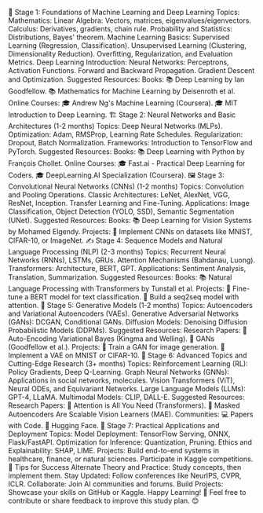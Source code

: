 🧠 Stage 1: Foundations of Machine Learning and Deep Learning
Topics:
Mathematics:
Linear Algebra: Vectors, matrices, eigenvalues/eigenvectors.
Calculus: Derivatives, gradients, chain rule.
Probability and Statistics: Distributions, Bayes' theorem.
Machine Learning Basics:
Supervised Learning (Regression, Classification).
Unsupervised Learning (Clustering, Dimensionality Reduction).
Overfitting, Regularization, and Evaluation Metrics.
Deep Learning Introduction:
Neural Networks: Perceptrons, Activation Functions.
Forward and Backward Propagation.
Gradient Descent and Optimization.
Suggested Resources:
Books:
📚 Deep Learning by Ian Goodfellow.
📚 Mathematics for Machine Learning by Deisenroth et al.
Online Courses:
🎓 Andrew Ng's Machine Learning (Coursera).
🎓 MIT Introduction to Deep Learning.
🏗️ Stage 2: Neural Networks and Basic Architectures (1-2 months)
Topics:
Deep Neural Networks (MLPs).
Optimization: Adam, RMSProp, Learning Rate Schedules.
Regularization: Dropout, Batch Normalization.
Frameworks: Introduction to TensorFlow and PyTorch.
Suggested Resources:
Books:
📚 Deep Learning with Python by François Chollet.
Online Courses:
🎓 Fast.ai - Practical Deep Learning for Coders.
🎓 DeepLearning.AI Specialization (Coursera).
🖼️ Stage 3: Convolutional Neural Networks (CNNs) (1-2 months)
Topics:
Convolution and Pooling Operations.
Classic Architectures: LeNet, AlexNet, VGG, ResNet, Inception.
Transfer Learning and Fine-Tuning.
Applications: Image Classification, Object Detection (YOLO, SSD), Semantic Segmentation (UNet).
Suggested Resources:
Books:
📚 Deep Learning for Vision Systems by Mohamed Elgendy.
Projects:
🧪 Implement CNNs on datasets like MNIST, CIFAR-10, or ImageNet.
✍️ Stage 4: Sequence Models and Natural Language Processing (NLP) (2-3 months)
Topics:
Recurrent Neural Networks (RNNs), LSTMs, GRUs.
Attention Mechanisms (Bahdanau, Luong).
Transformers: Architecture, BERT, GPT.
Applications: Sentiment Analysis, Translation, Summarization.
Suggested Resources:
Books:
📚 Natural Language Processing with Transformers by Tunstall et al.
Projects:
🧪 Fine-tune a BERT model for text classification.
🧪 Build a seq2seq model with attention.
🎨 Stage 5: Generative Models (1-2 months)
Topics:
Autoencoders and Variational Autoencoders (VAEs).
Generative Adversarial Networks (GANs): DCGAN, Conditional GANs.
Diffusion Models: Denoising Diffusion Probabilistic Models (DDPMs).
Suggested Resources:
Research Papers:
📰 Auto-Encoding Variational Bayes (Kingma and Welling).
📰 GANs (Goodfellow et al.).
Projects:
🧪 Train a GAN for image generation.
🧪 Implement a VAE on MNIST or CIFAR-10.
🔬 Stage 6: Advanced Topics and Cutting-Edge Research (3+ months)
Topics:
Reinforcement Learning (RL): Policy Gradients, Deep Q-Learning.
Graph Neural Networks (GNNs): Applications in social networks, molecules.
Vision Transformers (ViT), Neural ODEs, and Equivariant Networks.
Large Language Models (LLMs): GPT-4, LLaMA.
Multimodal Models: CLIP, DALL-E.
Suggested Resources:
Research Papers:
📰 Attention is All You Need (Transformers).
📰 Masked Autoencoders Are Scalable Vision Learners (MAE).
Communities:
💻 Papers with Code.
🤗 Hugging Face.
🚀 Stage 7: Practical Applications and Deployment
Topics:
Model Deployment: TensorFlow Serving, ONNX, Flask/FastAPI.
Optimization for Inference: Quantization, Pruning.
Ethics and Explainability: SHAP, LIME.
Projects:
Build end-to-end systems in healthcare, finance, or natural sciences.
Participate in Kaggle competitions.
🔑 Tips for Success
Alternate Theory and Practice: Study concepts, then implement them.
Stay Updated: Follow conferences like NeurIPS, CVPR, ICLR.
Collaborate: Join AI communities and forums.
Build Projects: Showcase your skills on GitHub or Kaggle.
Happy Learning! 🌟
Feel free to contribute or share feedback to improve this study plan. 😊
